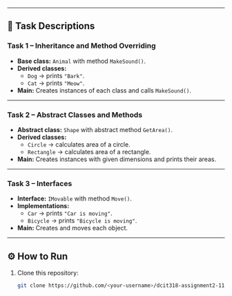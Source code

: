 
---

## 📝 Task Descriptions

### **Task 1 – Inheritance and Method Overriding**
- **Base class:** `Animal` with method `MakeSound()`.
- **Derived classes:**  
  - `Dog` → prints `"Bark"`.  
  - `Cat` → prints `"Meow"`.
- **Main:** Creates instances of each class and calls `MakeSound()`.

---

### **Task 2 – Abstract Classes and Methods**
- **Abstract class:** `Shape` with abstract method `GetArea()`.
- **Derived classes:**  
  - `Circle` → calculates area of a circle.  
  - `Rectangle` → calculates area of a rectangle.
- **Main:** Creates instances with given dimensions and prints their areas.

---

### **Task 3 – Interfaces**
- **Interface:** `IMovable` with method `Move()`.
- **Implementations:**  
  - `Car` → prints `"Car is moving"`.  
  - `Bicycle` → prints `"Bicycle is moving"`.
- **Main:** Creates and moves each object.

---

## ⚙️ How to Run
1. Clone this repository:
   ```bash
   git clone https://github.com/<your-username>/dcit318-assignment2-11078425.git

